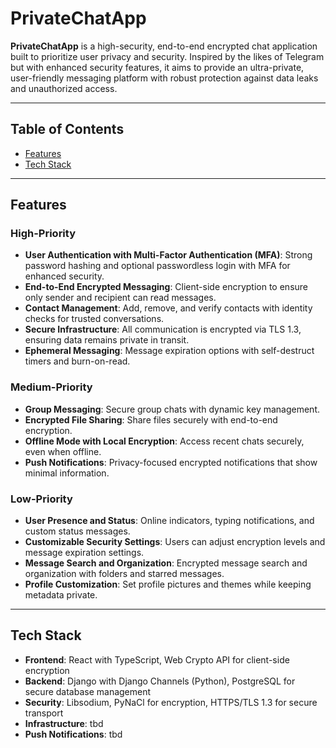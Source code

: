 # PrivateChatApp

**PrivateChatApp** is a high-security, end-to-end encrypted chat application built to prioritize user privacy and security. Inspired by the likes of Telegram but with enhanced security features, it aims to provide an ultra-private, user-friendly messaging platform with robust protection against data leaks and unauthorized access.

---

## Table of Contents

- [Features](#features)
- [Tech Stack](#tech-stack)

---

## Features

### High-Priority
- **User Authentication with Multi-Factor Authentication (MFA)**: Strong password hashing and optional passwordless login with MFA for enhanced security.
- **End-to-End Encrypted Messaging**: Client-side encryption to ensure only sender and recipient can read messages.
- **Contact Management**: Add, remove, and verify contacts with identity checks for trusted conversations.
- **Secure Infrastructure**: All communication is encrypted via TLS 1.3, ensuring data remains private in transit.
- **Ephemeral Messaging**: Message expiration options with self-destruct timers and burn-on-read.

### Medium-Priority
- **Group Messaging**: Secure group chats with dynamic key management.
- **Encrypted File Sharing**: Share files securely with end-to-end encryption.
- **Offline Mode with Local Encryption**: Access recent chats securely, even when offline.
- **Push Notifications**: Privacy-focused encrypted notifications that show minimal information.
  
### Low-Priority
- **User Presence and Status**: Online indicators, typing notifications, and custom status messages.
- **Customizable Security Settings**: Users can adjust encryption levels and message expiration settings.
- **Message Search and Organization**: Encrypted message search and organization with folders and starred messages.
- **Profile Customization**: Set profile pictures and themes while keeping metadata private.

---

## Tech Stack

- **Frontend**: React with TypeScript, Web Crypto API for client-side encryption
- **Backend**: Django with Django Channels (Python), PostgreSQL for secure database management
- **Security**: Libsodium, PyNaCl for encryption, HTTPS/TLS 1.3 for secure transport
- **Infrastructure**: tbd
- **Push Notifications**: tbd
